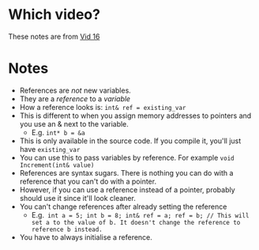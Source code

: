 # Which video?

These notes are from [Vid 16](https://youtu.be/DTxHyVn0ODg)

# Notes
- References are *not* new variables.
- They are a *reference* to a *variable*
- How a reference looks is: `int& ref = existing_var`
- This is different to when you assign memory addresses to pointers and you use an & next to the variable.
  - E.g. `int* b = &a`
- This is only available in the source code. If you compile it, you'll just have `existing_var`
- You can use this to pass variables by reference. For example `void Increment(int& value)`
- References are syntax sugars. There is nothing you can do with a reference that you can't do with a pointer.
- However, if you can use a reference instead of a pointer, probably should use it since it'll look cleaner.
- You can't change references after already setting the reference
  - E.g.``` int a = 5;
            int b = 8;
            int& ref = a;
            ref = b;
            // This will set a to the value of b. It doesn't change the reference to reference b instead.```
- You have to always initialise a reference. 